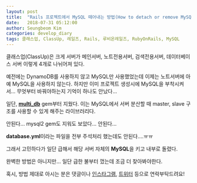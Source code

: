 ```yaml
---
layout: post
title:  "Rails 프로젝트에서 MySQL 떼어내는 방법(How to detach or remove MySQL in existing Rails project)"
date:   2018-07-31 05:12:00
author: Seungbeom Kim
categories: develop_diary
tags: 클래스업, ClassUp, 레일즈, Rails, 루비온레일즈, RubyOnRails, MySQL
---
```


클래스업(ClassUp)은 크게 서버가 메인서버, 노트전용서버, 검색전용서버, 데이터베이스 서버 이렇게 4개로 나뉘어져 있다.

예전에는 DynamoDB를 사용하지 않고 MySQL만 사용했었는데 이제는 노트서버에 아예 MySQL을 사용하지 않는다. 하지만 이미 프로젝트 생성시에 MySQL을 부착시켜서... 무엇부터 바꿔야하는지 기억이 하나도 안났다...

일단, **[multi_db](https://github.com/schoefmann/multi_db)** gem부터 지웠다. 이는 MySQL에서 서버 분산할 때 master, slave 구조를 사용할 수 있게 해주는 라이브러리다.

안된다... mysql2 gem도 지워도 보았다... 안된다...

**database.yml**이라는 파일을 전부 주석처리 했는데도 안된다....ㅠㅠ

그래서 고민하다가 일단 급해서 해당 서버 자체의 **MySQL**을 키고 내부로 돌렸다.

완벽한 방법은 아니지만... 일단 급한 불부터 껐는데 조금 더 찾아봐야한다.

혹시, 방법 제대로 아시는 분은 댓글이나 [인스타그램](https://www.instagram.com/monseungmon/), [트위터](https://twitter.com/kim_seungbeom) 등으로 연락부탁드려요!
